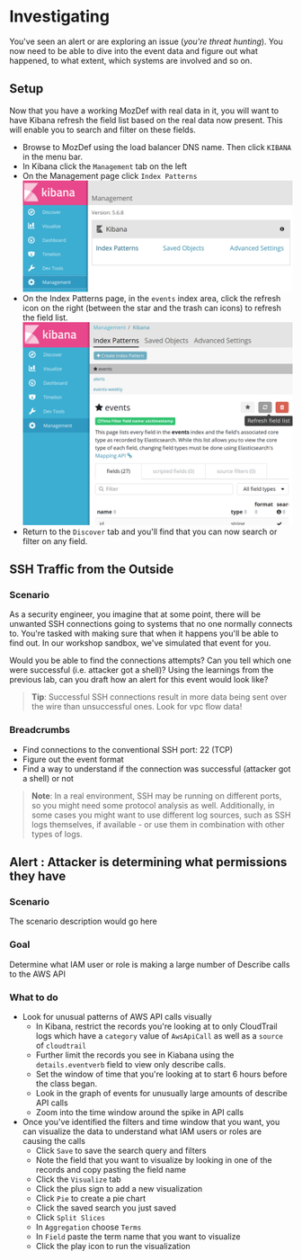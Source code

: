 # Investigating

You've seen an alert or are exploring an issue (*you're threat hunting*). You now need to be able to dive into the
event data and figure out what happened, to what extent, which systems are involved and so on.


## Setup

Now that you have a working MozDef with real data in it, you will want to have
Kibana refresh the field list based on the real data now present. This will
enable you to search and filter on these fields.

* Browse to MozDef using the load balancer DNS name. Then click `KIBANA` in the
  menu bar.
* In Kibana click the `Management` tab on the left
* On the Management page click `Index Patterns`
  ![Kibana management tab](img/03-Kibana-management-index-patterns.png)
* On the Index Patterns page, in the `events` index area, click the refresh icon
  on the right (between the star and the trash can icons) to refresh the field
  list.
  ![Refresh field list](img/03-Kibana-refresh-field-list.png)
* Return to the `Discover` tab and you'll find that you can now search or filter
  on any field.

## SSH Traffic from the Outside

### Scenario

As a security engineer, you imagine that at some point, there will be unwanted SSH connections going to systems that no
one normally connects to. You're tasked with making sure that when it happens you'll be able to find out.
In our workshop sandbox, we've simulated that event for you.

Would you be able to find the connections attempts? Can you tell which one were successful (i.e. attacker got a shell)?
Using the learnings from the previous lab, can you draft how an alert for this event would look like?

> **Tip**: Successful SSH connections result in more data being sent over the wire than unsuccessful ones. Look for vpc
> flow data!

### Breadcrumbs

- Find connections to the conventional SSH port: 22 (TCP)
- Figure out the event format
- Find a way to understand if the connection was successful (attacker got a shell) or not

> **Note**: In a real environment, SSH may be running on different ports, so you might need some protocol analysis as
> well. Additionally, in some cases you might want to use different log sources, such as SSH logs themselves, if
> available - or use them in combination with other types of logs.

## Alert : Attacker is determining what permissions they have

### Scenario

The scenario description would go here

### Goal

Determine what IAM user or role is making a large number of Describe calls to
the AWS API

### What to do

* Look for unusual patterns of AWS API calls visually
  * In Kibana, restrict the records you're looking at to only CloudTrail logs which
    have a `category` value of `AwsApiCall` as well as a `source` of `cloudtrail`
  * Further limit the records you see in Kiabana using the `details.eventverb`
    field to view only describe calls.
  * Set the window of time that you're looking at to start 6 hours before the
    class began.
  * Look in the graph of events for unusually large amounts of describe API
    calls
  * Zoom into the time window around the spike in API calls
* Once you've identified the filters and time window that you want, you can
  visualize the data to understand what IAM users or roles are causing the
  calls
  * Click `Save` to save the search query and filters
  * Note the field that you want to visualize by looking in one of the records
    and copy pasting the field name
  * Click the `Visualize` tab
  * Click the plus sign to add a new visualization
  * Click `Pie` to create a pie chart
  * Click the saved search you just saved
  * Click `Split Slices`
  * In `Aggregation` choose `Terms`
  * In `Field` paste the term name that you want to visualize
  * Click the play icon to run the visualization
  
    



